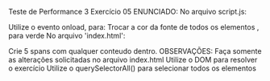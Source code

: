 Teste de Performance 3
Exercício 05
ENUNCIADO:
No arquivo script.js:

Utilize o evento onload, para:
Trocar a cor da fonte de todos os elementos <span>, para verde
No arquivo 'index.html':

Crie 5 spans com qualquer conteudo dentro.
OBSERVAÇÕES:
Faça somente as alterações solicitadas no arquivo index.html
Utilize o DOM para resolver o exercício
Utilize o querySelectorAll() para selecionar todos os elementos
